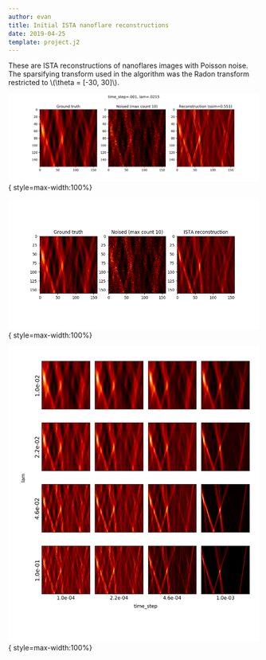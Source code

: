 ```yaml
---
author: evan
title: Initial ISTA nanoflare reconstructions
date: 2019-04-25
template: project.j2
---
```


These are ISTA reconstructions of nanoflares images with Poisson noise.  The sparsifying transform used in the algorithm was the Radon transform restricted to \\(\theta = \[-30, 30]\\).

![ISTA reconstruction with highest SSIM](ista_reconstruction2.png){ style=max-width:100%}

![Best looking ISTA reconstruction](ista_reconstruction.png){ style=max-width:100%}

![ISTA reconstructions for various \\(\lambda\\), time_step.  Max photon count is 10](ista_grid.png){ style=max-width:100%}
